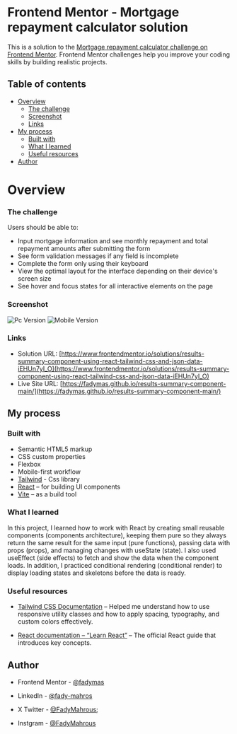 # Frontend Mentor - Mortgage repayment calculator solution

This is a solution to the [Mortgage repayment calculator challenge on Frontend Mentor](https://www.frontendmentor.io/challenges/mortgage-repayment-calculator-Galx1LXK73). Frontend Mentor challenges help you improve your coding skills by building realistic projects. 

## Table of contents

- [Overview](#overview)
  - [The challenge](#the-challenge)
  - [Screenshot](#screenshot)
  - [Links](#links)
- [My process](#my-process)
  - [Built with](#built-with)
  - [What I learned](#what-i-learned)
  - [Useful resources](#useful-resources)
- [Author](#author)

# Overview

### The challenge

Users should be able to:

- Input mortgage information and see monthly repayment and total repayment amounts after submitting the form
- See form validation messages if any field is incomplete
- Complete the form only using their keyboard
- View the optimal layout for the interface depending on their device's screen size
- See hover and focus states for all interactive elements on the page

### Screenshot

![Pc Version](public/assets/images/3ebac5ff-5abf-4492-8d0e-2d03ca2e6688.png)
![Mobile Version](public/assets/images/1987fc9a-b38b-4c98-bc32-ab9b79b758be.png)

### Links

- Solution URL: [https://www.frontendmentor.io/solutions/results-summary-component-using-react-tailwind-css-and-json-data-iEHUn7yI_O](https://www.frontendmentor.io/solutions/results-summary-component-using-react-tailwind-css-and-json-data-iEHUn7yI_O)
- Live Site URL: [https://fadymas.github.io/results-summary-component-main/](https://fadymas.github.io/results-summary-component-main/)

## My process

### Built with

- Semantic HTML5 markup
- CSS custom properties
- Flexbox
- Mobile-first workflow
- [Tailwind](https://tailwindcss.com/) - Css library
- [React](https://react.dev/) – for building UI components
- [Vite](https://vitejs.dev/) – as a build tool

### What I learned

In this project, I learned how to work with React by creating small reusable components (components architecture), keeping them pure so they always return the same result for the same input (pure functions), passing data with props (props), and managing changes with useState (state). I also used useEffect (side effects) to fetch and show the data when the component loads. In addition, I practiced conditional rendering (conditional render) to display loading states and skeletons before the data is ready.

### Useful resources

- [Tailwind CSS Documentation](https://tailwindcss.com/docs) – Helped me understand how to use responsive utility classes and how to apply spacing, typography, and custom colors effectively.

- [React documentation – “Learn React”](https://react.dev/learn) – The official React guide that introduces key concepts.

## Author

- Frontend Mentor - [@fadymas](https://www.frontendmentor.io/profile/fadymas)

- LinkedIn - [@fady-mahros](www.linkedin.com/in/fady-mahrous)

- X Twitter - [@FadyMahrous](https://x.com/fadymahros941);

- Instgram - [@FadyMahrous](https://www.instagram.com/fadymahros373/)
